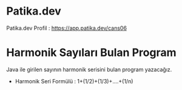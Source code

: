# Patika.dev
Patika.dev Profil : https://app.patika.dev/cans06

# Harmonik Sayıları Bulan Program
Java ile girilen sayının harmonik serisini bulan program yazacağız.
- Harmonik Seri Formülü : 1+(1/2)+(1/3)+....+(1/n)

